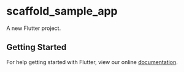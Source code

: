 # scaffold_sample_app

A new Flutter project.

## Getting Started

For help getting started with Flutter, view our online
[documentation](https://flutter.io/).
